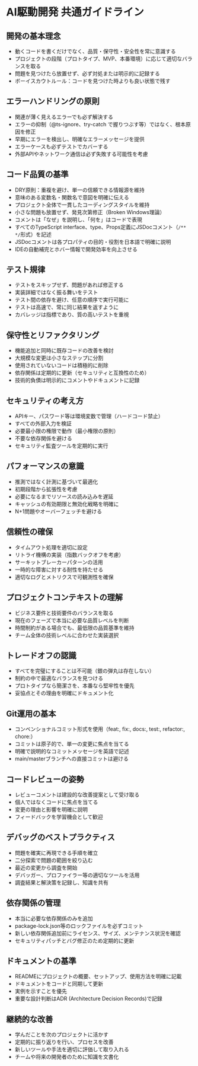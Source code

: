 # AI駆動開発 共通ガイドライン

## 開発の基本理念
- 動くコードを書くだけでなく、品質・保守性・安全性を常に意識する
- プロジェクトの段階（プロトタイプ、MVP、本番環境）に応じて適切なバランスを取る
- 問題を見つけたら放置せず、必ず対処または明示的に記録する
- ボーイスカウトルール：コードを見つけた時よりも良い状態で残す

## エラーハンドリングの原則
- 関連が薄く見えるエラーでも必ず解決する
- エラーの抑制（@ts-ignore、try-catch で握りつぶす等）ではなく、根本原因を修正
- 早期にエラーを検出し、明確なエラーメッセージを提供
- エラーケースも必ずテストでカバーする
- 外部APIやネットワーク通信は必ず失敗する可能性を考慮

## コード品質の基準
- DRY原則：重複を避け、単一の信頼できる情報源を維持
- 意味のある変数名・関数名で意図を明確に伝える
- プロジェクト全体で一貫したコーディングスタイルを維持
- 小さな問題も放置せず、発見次第修正（Broken Windows理論）
- コメントは「なぜ」を説明し、「何を」はコードで表現
- すべてのTypeScript interface、type、Props定義にJSDocコメント（`/** */`形式）を記述
- JSDocコメントは各プロパティの目的・役割を日本語で明確に説明
- IDEの自動補完とホバー情報で開発効率を向上させる

## テスト規律
- テストをスキップせず、問題があれば修正する
- 実装詳細ではなく振る舞いをテスト
- テスト間の依存を避け、任意の順序で実行可能に
- テストは高速で、常に同じ結果を返すように
- カバレッジは指標であり、質の高いテストを重視

## 保守性とリファクタリング
- 機能追加と同時に既存コードの改善を検討
- 大規模な変更は小さなステップに分割
- 使用されていないコードは積極的に削除
- 依存関係は定期的に更新（セキュリティと互換性のため）
- 技術的負債は明示的にコメントやドキュメントに記録

## セキュリティの考え方
- APIキー、パスワード等は環境変数で管理（ハードコード禁止）
- すべての外部入力を検証
- 必要最小限の権限で動作（最小権限の原則）
- 不要な依存関係を避ける
- セキュリティ監査ツールを定期的に実行

## パフォーマンスの意識
- 推測ではなく計測に基づいて最適化
- 初期段階から拡張性を考慮
- 必要になるまでリソースの読み込みを遅延
- キャッシュの有効期限と無効化戦略を明確に
- N+1問題やオーバーフェッチを避ける

## 信頼性の確保
- タイムアウト処理を適切に設定
- リトライ機構の実装（指数バックオフを考慮）
- サーキットブレーカーパターンの活用
- 一時的な障害に対する耐性を持たせる
- 適切なログとメトリクスで可観測性を確保

## プロジェクトコンテキストの理解
- ビジネス要件と技術要件のバランスを取る
- 現在のフェーズで本当に必要な品質レベルを判断
- 時間制約がある場合でも、最低限の品質基準を維持
- チーム全体の技術レベルに合わせた実装選択

## トレードオフの認識
- すべてを完璧にすることは不可能（銀の弾丸は存在しない）
- 制約の中で最適なバランスを見つける
- プロトタイプなら簡潔さを、本番なら堅牢性を優先
- 妥協点とその理由を明確にドキュメント化

## Git運用の基本
- コンベンショナルコミット形式を使用（feat:, fix:, docs:, test:, refactor:, chore:）
- コミットは原子的で、単一の変更に焦点を当てる
- 明確で説明的なコミットメッセージを英語で記述
- main/masterブランチへの直接コミットは避ける

## コードレビューの姿勢
- レビューコメントは建設的な改善提案として受け取る
- 個人ではなくコードに焦点を当てる
- 変更の理由と影響を明確に説明
- フィードバックを学習機会として歓迎

## デバッグのベストプラクティス
- 問題を確実に再現できる手順を確立
- 二分探索で問題の範囲を絞り込む
- 最近の変更から調査を開始
- デバッガー、プロファイラー等の適切なツールを活用
- 調査結果と解決策を記録し、知識を共有

## 依存関係の管理
- 本当に必要な依存関係のみを追加
- package-lock.json等のロックファイルを必ずコミット
- 新しい依存関係追加前にライセンス、サイズ、メンテナンス状況を確認
- セキュリティパッチとバグ修正のため定期的に更新

## ドキュメントの基準
- READMEにプロジェクトの概要、セットアップ、使用方法を明確に記載
- ドキュメントをコードと同期して更新
- 実例を示すことを優先
- 重要な設計判断はADR (Architecture Decision Records)で記録

## 継続的な改善
- 学んだことを次のプロジェクトに活かす
- 定期的に振り返りを行い、プロセスを改善
- 新しいツールや手法を適切に評価して取り入れる
- チームや将来の開発者のために知識を文書化